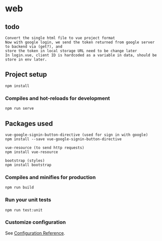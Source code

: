 # web


## todo
```
Convert the single html file to vue project format
Now with google login, we send the token returned from google server to backend via (get?), and 
store the token in local storage URL need to be change later
In login.vue, client ID is hardcoded as a variable in data, should be store in env later.
```

## Project setup
```
npm install
```

### Compiles and hot-reloads for development
```
npm run serve
```
## Packages used
```
vue-google-signin-button-directive (used for sign in with google)
npm install --save vue-google-signin-button-directive

vue-resource (to send http requests)
npm install vue-resource

bootstrap (styles)
npm install bootstrap
```

### Compiles and minifies for production
```
npm run build
```

### Run your unit tests
```
npm run test:unit
```

### Customize configuration
See [Configuration Reference](https://cli.vuejs.org/config/).
